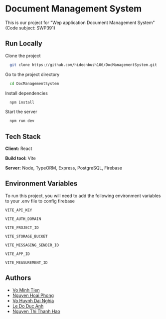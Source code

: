 # Document Management System

This is our project for "Wep application Document Management System" (Code subject: SWP391)

## Run Locally

Clone the project

```bash
  git clone https://github.com/hideonbush106/DocManagementSystem.git
```

Go to the project directory

```bash
  cd DocManagementSystem
```

Install dependencies

```bash
  npm install
```

Start the server

```bash
  npm run dev
```

## Tech Stack

**Client:** React

**Build tool:** Vite

**Server:** Node, TypeORM, Express, PostgreSQL, Firebase

## Environment Variables

To run this project, you will need to add the following environment variables to your .env file to config firebase

`VITE_API_KEY`

`VITE_AUTH_DOMAIN`

`VITE_PROJECT_ID`

`VITE_STORAGE_BUCKET`

`VITE_MESSAGING_SENDER_ID`

`VITE_APP_ID`

`VITE_MEASUREMENT_ID`

## Authors

- [Vo Minh Tien](https://www.github.com/MinhhTien)
- [Nguyen Hoai Phong](https://www.github.com/hideonbush106)
- [Vo Huynh Dai Nghia](https://www.github.com/DaiNghia0212)
- [Le Do Duc Anh](https://www.github.com/Ddwcsanh)
- [Nguyen Thi Thanh Hao](https://www.github.com/sarahnguyenS2)

